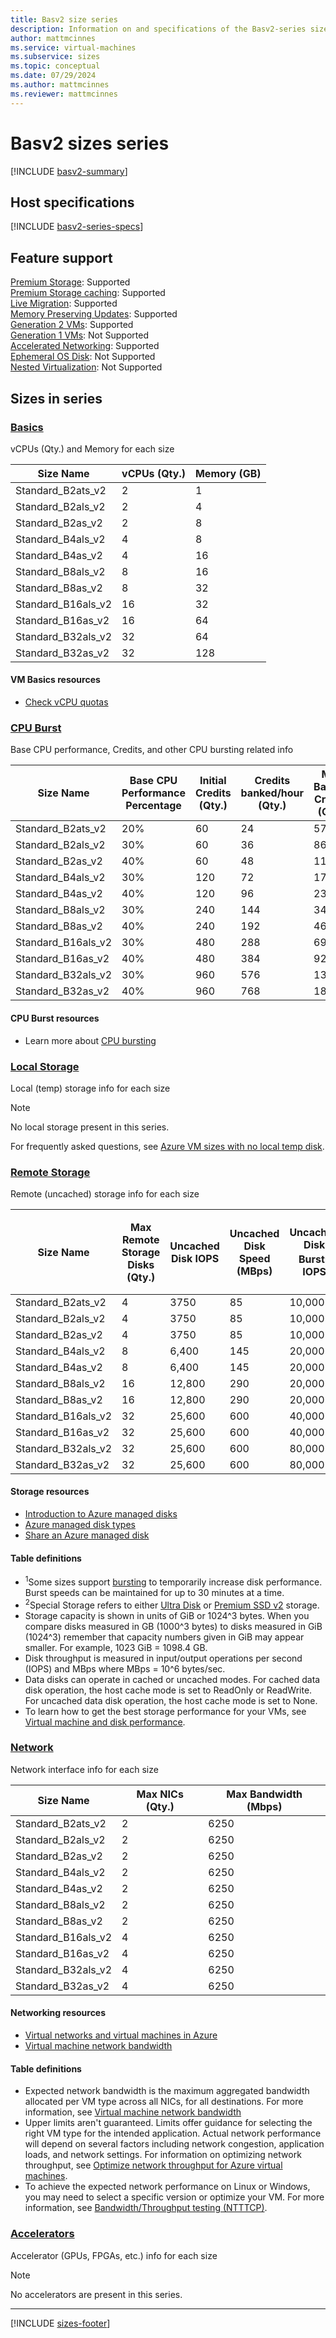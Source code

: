 ```yaml
---
title: Basv2 size series
description: Information on and specifications of the Basv2-series sizes
author: mattmcinnes
ms.service: virtual-machines
ms.subservice: sizes
ms.topic: conceptual
ms.date: 07/29/2024
ms.author: mattmcinnes
ms.reviewer: mattmcinnes
---
```


# Basv2 sizes series

[!INCLUDE [basv2-summary](./includes/basv2-series-summary.md)]

## Host specifications
[!INCLUDE [basv2-series-specs](./includes/basv2-series-specs.md)]

## Feature support
[Premium Storage](../../premium-storage-performance.md): Supported <br>[Premium Storage caching](../../premium-storage-performance.md): Supported <br>[Live Migration](../../maintenance-and-updates.md): Supported <br>[Memory Preserving Updates](../../maintenance-and-updates.md): Supported <br>[Generation 2 VMs](../../generation-2.md): Supported <br>[Generation 1 VMs](../../generation-2.md): Not Supported <br>[Accelerated Networking](../../../virtual-network/create-vm-accelerated-networking-cli.md): Supported <br>[Ephemeral OS Disk](../../ephemeral-os-disks.md): Not Supported <br>[Nested Virtualization](/virtualization/hyper-v-on-windows/user-guide/nested-virtualization): Not Supported <br>

## Sizes in series

### [Basics](#tab/sizebasic)

vCPUs (Qty.) and Memory for each size

| Size Name | vCPUs (Qty.) | Memory (GB) |
| --- | --- | --- |
| Standard_B2ats_v2 | 2 | 1 |
| Standard_B2als_v2 | 2 | 4 |
| Standard_B2as_v2 | 2 | 8 |
| Standard_B4als_v2 | 4 | 8 |
| Standard_B4as_v2 | 4 | 16 |
| Standard_B8als_v2 | 8 | 16 |
| Standard_B8as_v2 | 8 | 32 |
| Standard_B16als_v2 | 16 | 32 |
| Standard_B16as_v2 | 16 | 64 |
| Standard_B32als_v2 | 32 | 64 |
| Standard_B32as_v2 | 32 | 128 |

#### VM Basics resources
- [Check vCPU quotas](../../../virtual-machines/quotas.md)


### [CPU Burst](#tab/sizeburstdata)

Base CPU performance, Credits, and other CPU bursting related info

| Size Name | Base CPU Performance Percentage | Initial Credits (Qty.) | Credits banked/hour (Qty.) | Max Banked Credits (Qty.) |
| --- | --- | --- | --- | --- |
| Standard_B2ats_v2  | 20% | 60  | 24  | 576 |
| Standard_B2als_v2  | 30% | 60  | 36  | 864 |
| Standard_B2as_v2   | 40% | 60  | 48  | 1152 |
| Standard_B4als_v2  | 30% | 120 | 72  | 1728 |
| Standard_B4as_v2   | 40% | 120 | 96  | 2304 |
| Standard_B8als_v2  | 30% | 240 | 144 | 3456 |
| Standard_B8as_v2   | 40% | 240 | 192 | 4608 |
| Standard_B16als_v2 | 30% | 480 | 288 | 6912 |
| Standard_B16as_v2  | 40% | 480 | 384 | 9216 |
| Standard_B32als_v2 | 30% | 960 | 576 | 13824 |
| Standard_B32as_v2  | 40% | 960 | 768 | 18432 |

#### CPU Burst resources
- Learn more about [CPU bursting](../../b-series-cpu-credit-model/b-series-cpu-credit-model.md)

### [Local Storage](#tab/sizestoragelocal)

Local (temp) storage info for each size

> [!NOTE]
> No local storage present in this series.
>
> For frequently asked questions, see [Azure VM sizes with no local temp disk](../../azure-vms-no-temp-disk.yml).



### [Remote Storage](#tab/sizestorageremote)

Remote (uncached) storage info for each size

| Size Name | Max Remote Storage Disks (Qty.) | Uncached Disk IOPS | Uncached Disk Speed (MBps) | Uncached Disk Burst<sup>1</sup> IOPS | Uncached Disk Burst<sup>1</sup> Speed (MBps) | Uncached Special<sup>2</sup> Disk IOPS | Uncached Special<sup>2</sup> Disk Speed (MBps) | Uncached Burst<sup>1</sup> Special<sup>2</sup> Disk IOPS | Uncached Burst<sup>1</sup> Special<sup>2</sup> Disk Speed (MBps) |
| --- | --- | --- | --- | --- | --- | --- | --- | --- | --- |
| Standard_B2ats_v2 | 4 | 3750 | 85 | 10,000 | 960 |  |  |  |  |
| Standard_B2als_v2 | 4 | 3750 | 85 | 10,000 | 960 |  |  |  |  |
| Standard_B2as_v2 | 4 | 3750 | 85 | 10,000 | 960 |  |  |  |  |
| Standard_B4als_v2 | 8 | 6,400 | 145 | 20,000 | 960 |  |  |  |  |
| Standard_B4as_v2 | 8 | 6,400 | 145 | 20,000 | 960 |  |  |  |  |
| Standard_B8als_v2 | 16 | 12,800 | 290 | 20,000 | 960 |  |  |  |  |
| Standard_B8as_v2 | 16 | 12,800 | 290 | 20,000 | 960 |  |  |  |  |
| Standard_B16als_v2 | 32 | 25,600 | 600 | 40,000 | 960 |  |  |  |  |
| Standard_B16as_v2 | 32 | 25,600 | 600 | 40,000 | 960 |  |  |  |  |
| Standard_B32als_v2 | 32 | 25,600 | 600 | 80,000 | 960 |  |  |  |  |
| Standard_B32as_v2 | 32 | 25,600 | 600 | 80,000 | 960 |  |  |  |  |

#### Storage resources
- [Introduction to Azure managed disks](../../../virtual-machines/managed-disks-overview.md)
- [Azure managed disk types](../../../virtual-machines/disks-types.md)
- [Share an Azure managed disk](../../../virtual-machines/disks-shared.md)

#### Table definitions
- <sup>1</sup>Some sizes support [bursting](../../disk-bursting.md) to temporarily increase disk performance. Burst speeds can be maintained for up to 30 minutes at a time.
- <sup>2</sup>Special Storage refers to either [Ultra Disk](../../../virtual-machines/disks-enable-ultra-ssd.md) or [Premium SSD v2](../../../virtual-machines/disks-deploy-premium-v2.md) storage.
- Storage capacity is shown in units of GiB or 1024^3 bytes. When you compare disks measured in GB (1000^3 bytes) to disks measured in GiB (1024^3) remember that capacity numbers given in GiB may appear smaller. For example, 1023 GiB = 1098.4 GB.
- Disk throughput is measured in input/output operations per second (IOPS) and MBps where MBps = 10^6 bytes/sec.
- Data disks can operate in cached or uncached modes. For cached data disk operation, the host cache mode is set to ReadOnly or ReadWrite. For uncached data disk operation, the host cache mode is set to None.
- To learn how to get the best storage performance for your VMs, see [Virtual machine and disk performance](../../../virtual-machines/disks-performance.md).


### [Network](#tab/sizenetwork)

Network interface info for each size

| Size Name | Max NICs (Qty.) | Max Bandwidth (Mbps) |
| --- | --- | --- |
| Standard_B2ats_v2 | 2 | 6250 |
| Standard_B2als_v2 | 2 | 6250 |
| Standard_B2as_v2 | 2 | 6250 |
| Standard_B4als_v2 | 2 | 6250 |
| Standard_B4as_v2 | 2 | 6250 |
| Standard_B8als_v2 | 2 | 6250 |
| Standard_B8as_v2 | 2 | 6250 |
| Standard_B16als_v2 | 4 | 6250 |
| Standard_B16as_v2 | 4 | 6250 |
| Standard_B32als_v2 | 4 | 6250 |
| Standard_B32as_v2 | 4 | 6250 |

#### Networking resources
- [Virtual networks and virtual machines in Azure](../../../virtual-network/network-overview.md)
- [Virtual machine network bandwidth](../../../virtual-network/virtual-machine-network-throughput.md)

#### Table definitions
- Expected network bandwidth is the maximum aggregated bandwidth allocated per VM type across all NICs, for all destinations. For more information, see [Virtual machine network bandwidth](../../../virtual-network/virtual-machine-network-throughput.md)
- Upper limits aren't guaranteed. Limits offer guidance for selecting the right VM type for the intended application. Actual network performance will depend on several factors including network congestion, application loads, and network settings. For information on optimizing network throughput, see [Optimize network throughput for Azure virtual machines](../../../virtual-network/virtual-network-optimize-network-bandwidth.md). 
-  To achieve the expected network performance on Linux or Windows, you may need to select a specific version or optimize your VM. For more information, see [Bandwidth/Throughput testing (NTTTCP)](../../../virtual-network/virtual-network-bandwidth-testing.md).

### [Accelerators](#tab/sizeaccelerators)

Accelerator (GPUs, FPGAs, etc.) info for each size

> [!NOTE]
> No accelerators are present in this series.

---

[!INCLUDE [sizes-footer](../includes/sizes-footer.md)]
